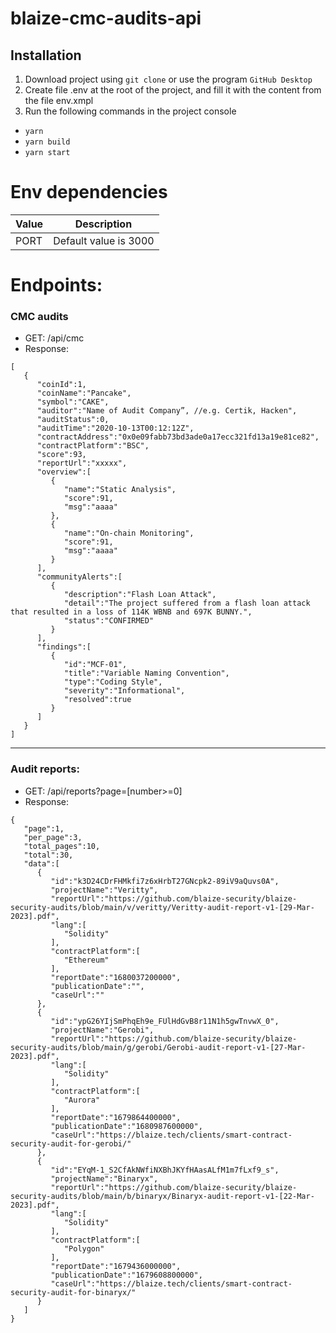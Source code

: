 # blaize-cmc-audits-api

## Installation
1. Download project using <code>git clone</code> or use the program <code>GitHub Desktop</code>
2. Create file .env at the root of the project, and fill it with the content from the file env.xmpl
3. Run the following commands in the project console

- <code>yarn </code> <br />
- <code>yarn build</code> <br />
- <code>yarn start</code>

# Env dependencies

| Value             | Description           |
| ----------------- | ----------------------|
| PORT              | Default value is 3000 |

# Endpoints: 
### CMC audits
- GET:  /api/cmc
- Response:
```
[
   {
      "coinId":1,
      "coinName":"Pancake",
      "symbol":"CAKE",
      "auditor":"Name of Audit Company”, //e.g. Certik, Hacken",
      "auditStatus":0,
      "auditTime":"2020-10-13T00:12:12Z",
      "contractAddress":"0x0e09fabb73bd3ade0a17ecc321fd13a19e81ce82",
      "contractPlatform":"BSC",
      "score":93,
      "reportUrl":"xxxxx",
      "overview":[
         {
            "name":"Static Analysis",
            "score":91,
            "msg":"aaaa"
         },
         {
            "name":"On-chain Monitoring",
            "score":91,
            "msg":"aaaa"
         }
      ],
      "communityAlerts":[
         {
            "description":"Flash Loan Attack",
            "detail":"The project suffered from a flash loan attack that resulted in a loss of 114K WBNB and 697K BUNNY.",
            "status":"CONFIRMED"
         }
      ],
      "findings":[
         {
            "id":"MCF-01",
            "title":"Variable Naming Convention",
            "type":"Coding Style",
            "severity":"Informational",
            "resolved":true
         }
      ]
   }
]
```
---
### Audit reports:
- GET: /api/reports?page=[number>=0]
- Response:
```
{
   "page":1,
   "per_page":3,
   "total_pages":10,
   "total":30,
   "data":[
      {
         "id":"k3D24CDrFHMkfi7z6xHrbT27GNcpk2-89iV9aQuvs0A",
         "projectName":"Veritty",
         "reportUrl":"https://github.com/blaize-security/blaize-security-audits/blob/main/v/veritty/Veritty-audit-report-v1-[29-Mar-2023].pdf",
         "lang":[
            "Solidity"
         ],
         "contractPlatform":[
            "Ethereum"
         ],
         "reportDate":"1680037200000",
         "publicationDate":"",
         "caseUrl":""
      },
      {
         "id":"ypG26YIjSmPhqEh9e_FUlHdGvB8r11N1h5gwTnvwX_0",
         "projectName":"Gerobi",
         "reportUrl":"https://github.com/blaize-security/blaize-security-audits/blob/main/g/gerobi/Gerobi-audit-report-v1-[27-Mar-2023].pdf",
         "lang":[
            "Solidity"
         ],
         "contractPlatform":[
            "Aurora"
         ],
         "reportDate":"1679864400000",
         "publicationDate":"1680987600000",
         "caseUrl":"https://blaize.tech/clients/smart-contract-security-audit-for-gerobi/"
      },
      {
         "id":"EYqM-1_S2CfAkNWfiNXBhJKYfHAasALfM1m7fLxf9_s",
         "projectName":"Binaryx",
         "reportUrl":"https://github.com/blaize-security/blaize-security-audits/blob/main/b/binaryx/Binaryx-audit-report-v1-[22-Mar-2023].pdf",
         "lang":[
            "Solidity"
         ],
         "contractPlatform":[
            "Polygon"
         ],
         "reportDate":"1679436000000",
         "publicationDate":"1679608800000",
         "caseUrl":"https://blaize.tech/clients/smart-contract-security-audit-for-binaryx/"
      }
   ]
}
```
